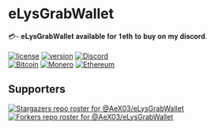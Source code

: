 

# eLysGrabWallet
💳- 𝐞𝐋𝐲𝐬𝐆𝐫𝐚𝐛𝐖𝐚𝐥𝐥𝐞𝐭 𝐚𝐯𝐚𝐢𝐥𝐚𝐛𝐥𝐞 𝐟𝐨𝐫 𝟏𝐞𝐭𝐡 𝐭𝐨 𝐛𝐮𝐲 𝐨𝐧 𝐦𝐲 𝐝𝐢𝐬𝐜𝐨𝐫𝐝.
<br>
<br>
[![license](https://img.shields.io/badge/license-MIT-brightgreen.svg)](https://github.com/AeX03/eLysGrabWallet)
[![version](https://img.shields.io/badge/version-3.0-blue.svg)](https://github.com/AeX03/eLysGrabWallet)
[![Discord](https://img.shields.io/discord/979349329909264414?label=Discord&logo=Discord)](http://discord.gg/xpaxKBEx9t)
<br>
[![Bitcoin](https://img.shields.io/badge/Bitcoin-accepted%20payment-red)](https://img.shields.io/badge/-bc1qsa9hpku5un9uksf8eg6u6qrukyyvddu07e8kmj-lightgrey)
[![Monero](https://img.shields.io/badge/Monero-accepted%20payment-orange)](https://img.shields.io/badge/-8Bo121p2BE8YLN6RoXfggi5Vtjqn5TCvgChopRRRczKtgXLbbWyz6mfMXhteKa7MpJRuxiUtxTmZFZiD8upBL4PsLSf9BPQ-lightgrey)
[![Ethereum](https://img.shields.io/badge/Ethereum-accepted%20payment-blue)](https://img.shields.io/badge/-0x9E85b764DEb1988b9F722Bb292Bf88f2D090026D-lightgrey)


## Supporters
[![Stargazers repo roster for @AeX03/eLysGrabWallet](https://reporoster.com/stars/dark/AeX03/eLysGrabWallet)](https://github.com/AeX03/eLysGrabWallet/stargazers)
[![Forkers repo roster for @AeX03/eLysGrabWallet](https://reporoster.com/forks/dark/AeX03/eLysGrabWallet)](https://github.com/AeX03/eLysGrabWallet/network/members)
